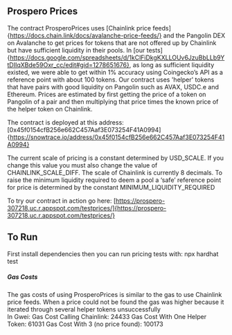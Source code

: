 ## Prospero Prices

The contract ProsperoPrices uses [Chainlink price feeds]{https://docs.chain.link/docs/avalanche-price-feeds/} and the Pangolin DEX on Avalanche to get prices for tokens that are not offered up by Chainlink but have sufficient liquidity in their pools.
In [our tests]{https://docs.google.com/spreadsheets/d/1kClFiDkgKXLLOUv6JzuBbLLb9YtDIIqXBde59Oxr_cc/edit#gid=1278651676}, as long as sufficient liquidity existed, we were able to get within 1% accuracy using Coingecko’s API as a reference point with about 100 tokens.  Our contract uses 'helper' tokens that have pairs with good liquidity on Pangolin such as AVAX, USDC.e and Ethereum.  Prices are estimated by first getting the price of a token on Pangolin of a pair and then multiplying that price times the known price of the helper token on Chainlink.  

The contract is deployed at this address: [0x45f0154cfB256e662C457Aaf3E073254F41A0994]{https://snowtrace.io/address/0x45f0154cfB256e662C457Aaf3E073254F41A0994}

The current scale of pricing is a constant determined by USD_SCALE.  If you change this value you must also change the value of CHAINLINK_SCALE_DIFF.  The scale of Chainlink is currently 8 decimals.  To raise the minimum liquidity required to deem a pool a ‘safe’ reference point for price is determined by the constant MINIMUM_LIQUIDITY_REQUIRED

To try our contract in action go here:
[https://prospero-307218.uc.r.appspot.com/testprices/]{https://prospero-307218.uc.r.appspot.com/testprices/}

## To Run

First install dependencies then you can run pricing tests with:
npx hardhat test

##### Gas Costs

The gas costs of using ProsperoPrices is similar to the gas to use Chainlink price feeds.  When a price could not be found the gas was higher because it iterated through several helper tokens unsuccessfully  
In Gwei:
Gas Cost Calling Chainlink:	        24433
Gas Cost With One Helper Token:	    61031
Gas Cost With 3 (no price found):	 100173

